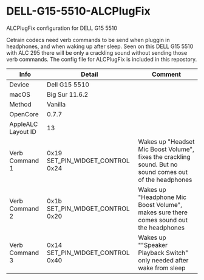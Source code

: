 # DELL-G15-5510-ALCPlugFix
ALCPlugFix configuration for DELL G15 5510

Cetrain codecs need verb commands to be send when pluggin in headphones, and when waking up after sleep.
Seen on this DELL G15 5510 with ALC 295 there will be only a crackling sound without sending those verb commands. 
The config file for ALCPlugFix is included in this repostory.


| Info          | Detail        | Comment |
| ------------- | ------------- | ------- |
| Device        | Dell G15 5510 | |
| macOS         | Big Sur 11.6.2| |
| Method        | Vanilla       | |
| OpenCore      | 0.7.7         | |
| AppleALC Layout ID | 13 |       
| Verb Command 1 | 0x19 SET_PIN_WIDGET_CONTROL 0x24 | Wakes up "Headset Mic Boost Volume", fixes the crackling sound. But no sound comes out of the headphones |
| Verb Command 2 | 0x1b SET_PIN_WIDGET_CONTROL 0x20 | Wakes up "Headphone Mic Boost Volume", makes sure there comes sound out the headphones |
| Verb Command 3 | 0x14 SET_PIN_WIDGET_CONTROL 0x40 | Wakes up ""Speaker Playback Switch" only needed after wake from sleep |
